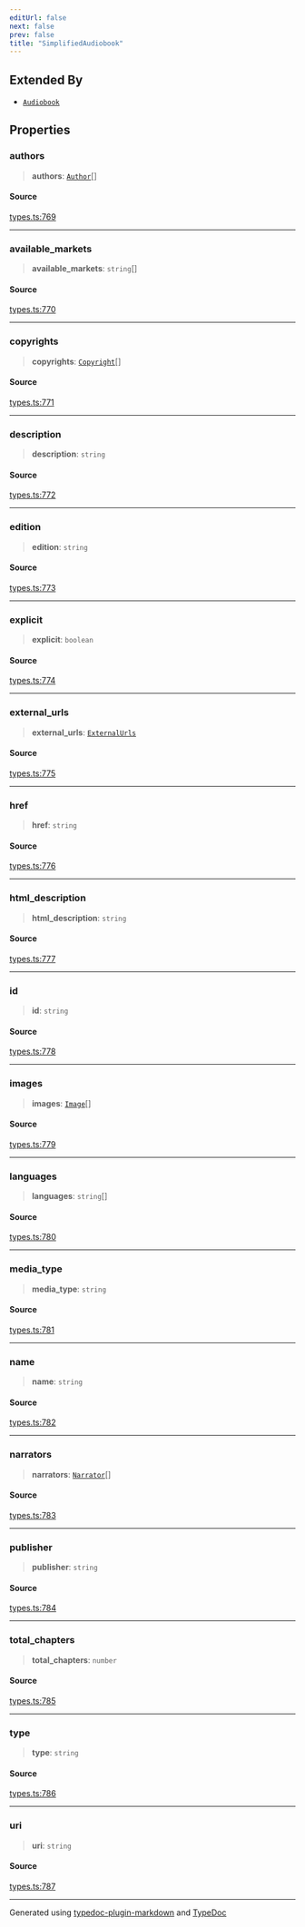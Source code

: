 ```yaml
---
editUrl: false
next: false
prev: false
title: "SimplifiedAudiobook"
---
```


## Extended By

- [`Audiobook`](/api/interfaces/audiobook/)

## Properties

### authors

> **authors**: [`Author`](/api/interfaces/author/)[]

#### Source

[types.ts:769](https://github.com/fostertheweb/spotify-web-sdk/blob/8d95f4b/src/types.ts#L769)

***

### available\_markets

> **available\_markets**: `string`[]

#### Source

[types.ts:770](https://github.com/fostertheweb/spotify-web-sdk/blob/8d95f4b/src/types.ts#L770)

***

### copyrights

> **copyrights**: [`Copyright`](/api/interfaces/copyright/)[]

#### Source

[types.ts:771](https://github.com/fostertheweb/spotify-web-sdk/blob/8d95f4b/src/types.ts#L771)

***

### description

> **description**: `string`

#### Source

[types.ts:772](https://github.com/fostertheweb/spotify-web-sdk/blob/8d95f4b/src/types.ts#L772)

***

### edition

> **edition**: `string`

#### Source

[types.ts:773](https://github.com/fostertheweb/spotify-web-sdk/blob/8d95f4b/src/types.ts#L773)

***

### explicit

> **explicit**: `boolean`

#### Source

[types.ts:774](https://github.com/fostertheweb/spotify-web-sdk/blob/8d95f4b/src/types.ts#L774)

***

### external\_urls

> **external\_urls**: [`ExternalUrls`](/api/interfaces/externalurls/)

#### Source

[types.ts:775](https://github.com/fostertheweb/spotify-web-sdk/blob/8d95f4b/src/types.ts#L775)

***

### href

> **href**: `string`

#### Source

[types.ts:776](https://github.com/fostertheweb/spotify-web-sdk/blob/8d95f4b/src/types.ts#L776)

***

### html\_description

> **html\_description**: `string`

#### Source

[types.ts:777](https://github.com/fostertheweb/spotify-web-sdk/blob/8d95f4b/src/types.ts#L777)

***

### id

> **id**: `string`

#### Source

[types.ts:778](https://github.com/fostertheweb/spotify-web-sdk/blob/8d95f4b/src/types.ts#L778)

***

### images

> **images**: [`Image`](/api/interfaces/image/)[]

#### Source

[types.ts:779](https://github.com/fostertheweb/spotify-web-sdk/blob/8d95f4b/src/types.ts#L779)

***

### languages

> **languages**: `string`[]

#### Source

[types.ts:780](https://github.com/fostertheweb/spotify-web-sdk/blob/8d95f4b/src/types.ts#L780)

***

### media\_type

> **media\_type**: `string`

#### Source

[types.ts:781](https://github.com/fostertheweb/spotify-web-sdk/blob/8d95f4b/src/types.ts#L781)

***

### name

> **name**: `string`

#### Source

[types.ts:782](https://github.com/fostertheweb/spotify-web-sdk/blob/8d95f4b/src/types.ts#L782)

***

### narrators

> **narrators**: [`Narrator`](/api/interfaces/narrator/)[]

#### Source

[types.ts:783](https://github.com/fostertheweb/spotify-web-sdk/blob/8d95f4b/src/types.ts#L783)

***

### publisher

> **publisher**: `string`

#### Source

[types.ts:784](https://github.com/fostertheweb/spotify-web-sdk/blob/8d95f4b/src/types.ts#L784)

***

### total\_chapters

> **total\_chapters**: `number`

#### Source

[types.ts:785](https://github.com/fostertheweb/spotify-web-sdk/blob/8d95f4b/src/types.ts#L785)

***

### type

> **type**: `string`

#### Source

[types.ts:786](https://github.com/fostertheweb/spotify-web-sdk/blob/8d95f4b/src/types.ts#L786)

***

### uri

> **uri**: `string`

#### Source

[types.ts:787](https://github.com/fostertheweb/spotify-web-sdk/blob/8d95f4b/src/types.ts#L787)

***

Generated using [typedoc-plugin-markdown](https://www.npmjs.com/package/typedoc-plugin-markdown) and [TypeDoc](https://typedoc.org/)
